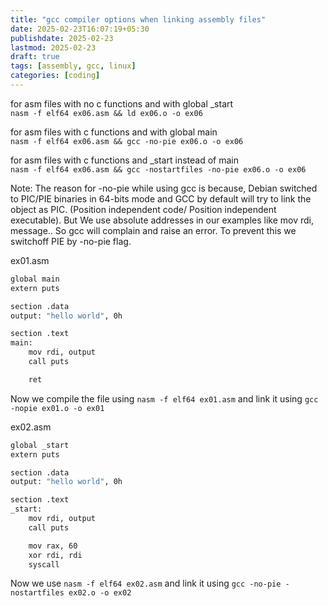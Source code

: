 ```yaml
---
title: "gcc compiler options when linking assembly files"
date: 2025-02-23T16:07:19+05:30
publishdate: 2025-02-23
lastmod: 2025-02-23
draft: true
tags: [assembly, gcc, linux]
categories: [coding]
---
```

for asm files with no c functions and with global _start  
`nasm -f elf64 ex06.asm && ld ex06.o -o ex06`

for asm files with c functions and with global main  
`nasm -f elf64 ex06.asm && gcc -no-pie ex06.o -o ex06`

for asm files with c functions and  _start instead of main  
`nasm -f elf64 ex06.asm && gcc -nostartfiles -no-pie ex06.o -o ex06`


Note: The reason for -no-pie while using gcc is because, 
Debian switched to PIC/PIE binaries in 64-bits mode and GCC by default will try to link the object as PIC.
(Position independent code/ Position independent executable).
But We use absolute addresses in our examples like mov rdi, message.. So gcc will complain and raise an error.
To prevent this we switchoff PIE by -no-pie flag. 


ex01.asm 
~~~bash
global main
extern puts

section .data
output: "hello world", 0h

section .text
main:
    mov rdi, output
    call puts

    ret
~~~
Now we compile the file using `nasm -f elf64 ex01.asm` and link it using `gcc -nopie ex01.o -o ex01`

ex02.asm
~~~bash
global _start
extern puts

section .data
output: "hello world", 0h

section .text
_start:
    mov rdi, output
    call puts

    mov rax, 60
    xor rdi, rdi
    syscall
~~~
Now we use `nasm -f elf64 ex02.asm` and link it using `gcc -no-pie -nostartfiles ex02.o -o ex02`

